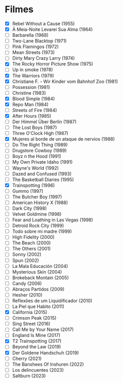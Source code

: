 # Filmes

- [x] Rebel Without a Cause (1955)
- [x] À Meia-Noite Levarei Sua Alma (1964)
- [ ] Barbarella (1968)
- [ ] Two-Lane Blacktop (1971)
- [ ] Pink Flamingos (1972)
- [ ] Mean Streets (1973)
- [ ] Dirty Mary Crazy Larry (1974)
- [x] The Rocky Horror Picture Show (1975)
- [ ] Up in smoke (1978)
- [x] The Warriors (1979)
- [x] Christiane F. - Wir Kinder vom Bahnhof Zoo (1981)
- [ ] Possession (1981)
- [ ] Christine (1983)
- [x] Blood Simple (1984)
- [x] Repo Man (1984)
- [ ] Streets of Fire (1984)
- [x] After Hours (1985)
- [ ] Der Himmel Über Berlin (1987)
- [ ] The Lost Boys (1987)
- [ ] Three O'Clock High (1987)
- [x] Mujeres al borde de un ataque de nervios (1988)
- [ ] Do The Right Thing (1989)
- [ ] Drugstore Cowboy (1989)
- [ ] Boyz n the Hood (1991)
- [ ] My Own Private Idaho (1991)
- [ ] Wayne's World (1992)
- [ ] Dazed and Confused (1993)
- [ ] The Basketball Diaries (1995)
- [x] Trainspotting (1996)
- [ ] Gummo (1997)
- [ ] The Butcher Boy (1997)
- [ ] American History X (1988)
- [ ] Dark City (1998)
- [ ] Velvet Goldmine (1998)
- [ ] Fear and Loathing in Las Vegas (1998)
- [ ] Detroid Rock City (1999)
- [ ] Todo sobre mi madre (1999)
- [ ] High Fidelity (2000)
- [ ] The Beach (2000)
- [ ] The Others (2001)
- [ ] Sonny (2002)
- [ ] Spun (2002)
- [ ] La Mala Educación (2004)
- [ ] Mysterious Skin (2004)
- [ ] Brokeback Montain (2005)
- [ ] Candy (2006)
- [ ] Abraços Partidos (2009)
- [ ] Hesher (2010)
- [ ] Reflexões de um Liquidificador (2010)
- [ ] La Piel que Habito (2011)
- [x] California (2015)
- [ ] Crimson Peak (2015)
- [ ] Sing Street (2016)
- [ ] Call Me by Your Name (2017)
- [ ] England Is Mine (2017)
- [x] T2 Trainspotting (2017)
- [ ] Beyond the Law (2019)
- [x] Der Goldene Handschuh (2019)
- [ ] Cherry (2021)
- [ ] The Banshees Of Inshuren (2022)
- [ ] Los delincuentes (2023)
- [ ] Saltburn (2023)
